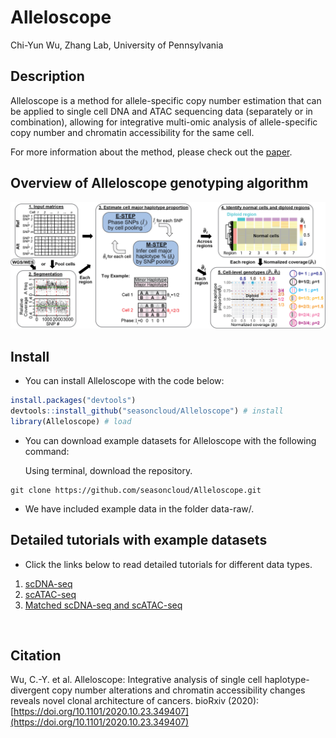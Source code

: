 Alleloscope 
================
Chi-Yun Wu, Zhang Lab, University of Pennsylvania

## Description
Alleloscope is a method for allele-specific copy number estimation that can be applied to single cell DNA and ATAC sequencing data (separately or in combination), allowing for integrative multi-omic analysis of allele-specific copy number and chromatin accessibility for the same cell. 

For more information about the method, please check out the [paper](https://doi.org/10.1101/2020.10.23.349407).
<br/>

## Overview of Alleloscope genotyping algorithm
![Alt text](inst/plots/overview2.png?raw=true "Overview of Alleloscope genotyping algorithm")


## Install

* You can install Alleloscope with the code below:

``` R
install.packages("devtools")
devtools::install_github("seasoncloud/Alleloscope") # install
library(Alleloscope) # load
```

* You can download example datasets for Alleloscope with the following command:

  Using terminal, download the repository.
```
git clone https://github.com/seasoncloud/Alleloscope.git
```

* We have included example data in the folder data-raw/. 


## Detailed tutorials with example datasets

* Click the links below to read detailed tutorials for different data types.

1. [scDNA-seq](https://github.com/seasoncloud/Alleloscope/tree/main/samples/SNU601/scDNA)
2. [scATAC-seq](https://github.com/seasoncloud/Alleloscope/tree/main/samples/SU008/scATAC)
3. [Matched scDNA-seq and scATAC-seq](https://github.com/seasoncloud/Alleloscope/tree/main/samples/SNU601/scATAC)
<br/>

## Citation
Wu, C.-Y. et al. Alleloscope: Integrative analysis of single cell haplotype-divergent copy number alterations and chromatin accessibility changes reveals novel clonal architecture of cancers. bioRxiv (2020): [https://doi.org/10.1101/2020.10.23.349407](https://doi.org/10.1101/2020.10.23.349407)



